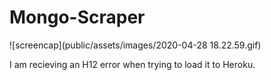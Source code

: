 # Mongo-Scraper



![screencap](public/assets/images/2020-04-28 18.22.59.gif)

I am recieving an H12 error when trying to load it to Heroku.  